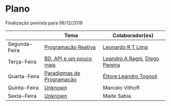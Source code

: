 # Plano

Finalização prevista para 06/12/2019

|               | Tema                                        | Colaborador(es)                                                                                |
| ------------- | ------------------------------------------- | ---------------------------------------------------------------------------------------------- |
| Segunda-Feira | [Programação Reativa](./monday.md)          | [Leonardo R T Lima](https://github.com/leonardortlima)                                         |
| Terça-Feira   | [BD, API e um pouco mais](./tuesday.md)                     | [Leandro A Ragni](https://github.com/leandroragni), [Diego Pereira](https://github.com/tiecoo) |
| Quarta-Feira  | [Paradigmas de Programação](./wednesday.md) | [Éttore Leandro Tognoli](https://github.com/ettoreleandrotognoli)                              |
| Quinta-Feira  | [Unknown](./thursday.md)                    | Marcelo Vithoft                                                                                |
| Sexta-Feira   | [Unknown](./friday.md)                      | Maite Sabia                                                                                    |
